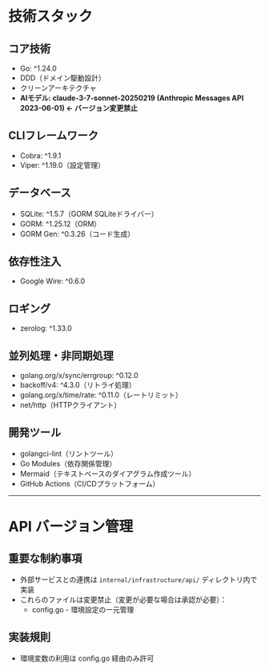 # 技術スタック

## コア技術
- Go: ^1.24.0
- DDD（ドメイン駆動設計）
- クリーンアーキテクチャ
- **AIモデル: claude-3-7-sonnet-20250219 (Anthropic Messages API 2023-06-01) ← バージョン変更禁止**

## CLIフレームワーク
- Cobra: ^1.9.1
- Viper: ^1.19.0（設定管理）

## データベース
- SQLite: ^1.5.7（GORM SQLiteドライバー）
- GORM: ^1.25.12（ORM）
- GORM Gen: ^0.3.26（コード生成）

## 依存性注入
- Google Wire: ^0.6.0

## ロギング
- zerolog: ^1.33.0

## 並列処理・非同期処理
- golang.org/x/sync/errgroup: ^0.12.0
- backoff/v4: ^4.3.0（リトライ処理）
- golang.org/x/time/rate: ^0.11.0（レートリミット）
- net/http（HTTPクライアント）

## 開発ツール
- golangci-lint（リントツール）
- Go Modules（依存関係管理）
- Mermaid（テキストベースのダイアグラム作成ツール）
- GitHub Actions（CI/CDプラットフォーム）

---

# API バージョン管理
## 重要な制約事項
- 外部サービスとの連携は `internal/infrastructure/api/` ディレクトリ内で実装
- これらのファイルは変更禁止（変更が必要な場合は承認が必要）：
  - config.go  - 環境設定の一元管理

## 実装規則
- 環境変数の利用は config.go 経由のみ許可
